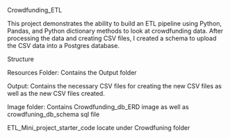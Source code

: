 Crowdfunding_ETL

This project demonstrates the ability to build an ETL pipeline using Python, Pandas, and Python dictionary methods to look at crowdfunding data. After processing the data and creating CSV files, I created a schema to upload the CSV data into a Postgres database.

Structure

Resources Folder: Contains the Output folder

Output: Contains the necessary CSV files for creating the new CSV files as well as the new CSV files created.

Image folder: Contains Crowdfunding_db_ERD image as well as crowdfuning_db_schema sql file

ETL_Mini_project_starter_code locate under Crowdfuning folder
